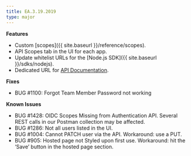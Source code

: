 ```yaml
---
title: EA.3.19.2019
type: major
---
```


**Features**

* Custom [scopes]({{ site.baseurl }}/reference/scopes).
* API Scopes tab in the UI for each app.
* Update whitelist URLs for the [Node.js SDK]({{ site.baseurl }}/sdks/nodejs).
* Dedicated URL for [API Documentation](https://developer-api.forgerock.com).

**Fixes**

* BUG #1100: Forgot Team Member Password not working

**Known Issues**

* BUG #1428: OIDC Scopes Missing from Authentication API. Several REST calls in our Postman collection may be affected.
* BUG #1286: Not all users listed in the UI.
* BUG #1004: Cannot PATCH user via the API. Workaround: use a PUT.
* BUG #905: Hosted page not Styled upon first use. Workaround: hit the ‘Save’ button in the hosted page section.
